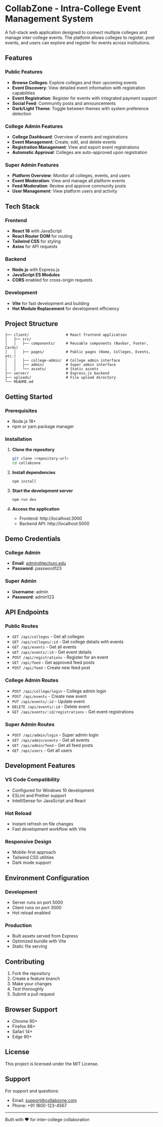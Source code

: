 # CollabZone - Intra-College Event Management System

A full-stack web application designed to connect multiple colleges and manage inter-college events. The platform allows colleges to register, post events, and users can explore and register for events across institutions.

## Features

### Public Features
- **Browse Colleges**: Explore colleges and their upcoming events
- **Event Discovery**: View detailed event information with registration capabilities
- **Event Registration**: Register for events with integrated payment support
- **Social Feed**: Community posts and announcements
- **Dark/Light Theme**: Toggle between themes with system preference detection

### College Admin Features
- **College Dashboard**: Overview of events and registrations
- **Event Management**: Create, edit, and delete events
- **Registration Management**: View and export event registrations
- **Automatic Approval**: Colleges are auto-approved upon registration

### Super Admin Features
- **Platform Overview**: Monitor all colleges, events, and users
- **Event Moderation**: View and manage all platform events
- **Feed Moderation**: Review and approve community posts
- **User Management**: View platform users and activity

## Tech Stack

### Frontend
- **React 18** with JavaScript
- **React Router DOM** for routing
- **Tailwind CSS** for styling
- **Axios** for API requests

### Backend
- **Node.js** with Express.js
- **JavaScript ES Modules**
- **CORS** enabled for cross-origin requests

### Development
- **Vite** for fast development and building
- **Hot Module Replacement** for development efficiency

## Project Structure

```
├── client/                 # React frontend application
│   ├── src/
│   │   ├── components/     # Reusable components (Navbar, Footer, Cards)
│   │   ├── pages/          # Public pages (Home, Colleges, Events, etc.)
│   │   ├── college-admin/  # College admin interface
│   │   ├── admin/          # Super admin interface
│   │   └── assets/         # Static assets
├── server/                 # Express.js backend
├── uploads/                # File upload directory
└── README.md
```

## Getting Started

### Prerequisites
- Node.js 18+ 
- npm or yarn package manager

### Installation

1. **Clone the repository**
   ```bash
   git clone <repository-url>
   cd collabzone
   ```

2. **Install dependencies**
   ```bash
   npm install
   ```

3. **Start the development server**
   ```bash
   npm run dev
   ```

4. **Access the application**
   - Frontend: http://localhost:3000
   - Backend API: http://localhost:5000

## Demo Credentials

### College Admin
- **Email**: admin@techuni.edu
- **Password**: password123

### Super Admin
- **Username**: admin
- **Password**: admin123

## API Endpoints

### Public Routes
- `GET /api/colleges` - Get all colleges
- `GET /api/colleges/:id` - Get college details with events
- `GET /api/events` - Get all events
- `GET /api/events/:id` - Get event details
- `POST /api/registrations` - Register for an event
- `GET /api/feed` - Get approved feed posts
- `POST /api/feed` - Create new feed post

### College Admin Routes
- `POST /api/college/login` - College admin login
- `POST /api/events` - Create new event
- `PUT /api/events/:id` - Update event
- `DELETE /api/events/:id` - Delete event
- `GET /api/events/:id/registrations` - Get event registrations

### Super Admin Routes
- `POST /api/admin/login` - Super admin login
- `GET /api/admin/events` - Get all events
- `GET /api/admin/feed` - Get all feed posts
- `GET /api/users` - Get all users

## Development Features

### VS Code Compatibility
- Configured for Windows 10 development
- ESLint and Prettier support
- IntelliSense for JavaScript and React

### Hot Reload
- Instant refresh on file changes
- Fast development workflow with Vite

### Responsive Design
- Mobile-first approach
- Tailwind CSS utilities
- Dark mode support

## Environment Configuration

### Development
- Server runs on port 5000
- Client runs on port 3000
- Hot reload enabled

### Production
- Built assets served from Express
- Optimized bundle with Vite
- Static file serving

## Contributing

1. Fork the repository
2. Create a feature branch
3. Make your changes
4. Test thoroughly
5. Submit a pull request

## Browser Support

- Chrome 90+
- Firefox 88+
- Safari 14+
- Edge 90+

## License

This project is licensed under the MIT License.

## Support

For support and questions:
- Email: support@collabzone.com
- Phone: +91 1800-123-4567

---

Built with ❤️ for inter-college collaboration
